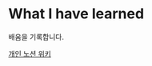 # What I have learned  

배움을 기록합니다.

[개인 노션 위키](https://www.notion.so/Development-b8cd4d8a5f56477aaf5b16f329527b75)
